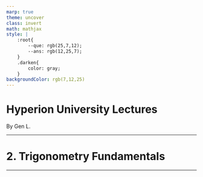 ```yaml
---
marp: true
theme: uncover
class: invert
math: mathjax
style: |
    :root{
        --que: rgb(25,7,12);
        --ans: rgb(12,25,7);
    }
    .darken{
        color: gray;
    }
backgroundColor: rgb(7,12,25)
---
```


# <!--fit--> Hyperion University Lectures

<span class="darken">By</span> Gen L.

<!--_footer: Provided by Hyperion University, © 2023--> 

---
<!--paginate: true-->

# 2. Trigonometry Fundamentals

---

